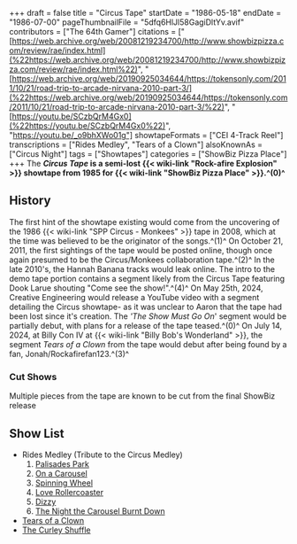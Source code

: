 +++
draft = false
title = "Circus Tape"
startDate = "1986-05-18"
endDate = "1986-07-00"
pageThumbnailFile = "5dfq6HlJl58GagiDltYv.avif"
contributors = ["The 64th Gamer"]
citations = ["[https://web.archive.org/web/20081219234700/http://www.showbizpizza.com/review/rae/index.html](%22https://web.archive.org/web/20081219234700/http://www.showbizpizza.com/review/rae/index.html%22)", "[https://web.archive.org/web/20190925034644/https://tokensonly.com/2011/10/21/road-trip-to-arcade-nirvana-2010-part-3/](%22https://web.archive.org/web/20190925034644/https://tokensonly.com/2011/10/21/road-trip-to-arcade-nirvana-2010-part-3/%22)", "[https://youtu.be/SCzbQrM4Gx0](%22https://youtu.be/SCzbQrM4Gx0%22)", "https://youtu.be/_o9bhXWo01g"]
showtapeFormats = ["CEI 4-Track Reel"]
transcriptions = ["Rides Medley", "Tears of a Clown"]
alsoKnownAs = ["Circus Night"]
tags = ["Showtapes"]
categories = ["ShowBiz Pizza Place"]
+++
The ***Circus Tape* is a semi-lost {{< wiki-link "Rock-afire Explosion" >}} showtape from 1985 for {{< wiki-link "ShowBiz Pizza Place" >}}.^(0)^**

## History

The first hint of the showtape existing would come from the uncovering of the 1986 {{< wiki-link "SPP Circus - Monkees" >}} tape in 2008, which at the time was believed to be the originator of the songs.^(1)^ On October 21, 2011, the first sightings of the tape would be posted online, though once again presumed to be the Circus/Monkees collaboration tape.^(2)^
In the late 2010's, the Hannah Banana tracks would leak online. The intro to the demo tape portion contains a segment likely from the Circus Tape featuring Dook Larue shouting "Come see the show!".^(4)^
On May 25th, 2024, Creative Engineering would release a YouTube video with a segment detailing the Circus showtape- as it was unclear to Aaron that the tape had been lost since it's creation. The *'The Show Must Go On*' segment would be partially debut, with plans for a release of the tape teased.^(0)^
On July 14, 2024, at Billy Con IV at {{< wiki-link "Billy Bob's Wonderland" >}}, the segment *Tears of a Clown* from the tape would debut after being found by a fan, Jonah/Rockafirefan123.^(3)^

### Cut Shows

Multiple pieces from the tape are known to be cut from the final ShowBiz release

## Show List

- Rides Medley (Tribute to the Circus Medley)
  1.  [Palisades Park](https://en.wikipedia.org/wiki/Palisades_Park_(Freddy_Cannon_song))
  2.  [On a Carousel](https://en.wikipedia.org/wiki/On_a_Carousel)
  3.  [Spinning Wheel](https://en.wikipedia.org/wiki/Spinning_Wheel_(song))
  4.  [Love Rollercoaster](https://en.wikipedia.org/wiki/Love_Rollercoaster)
  5.  [Dizzy](https://en.wikipedia.org/wiki/Dizzy_(Tommy_Roe_song))
  6.  [The Night the Carousel Burnt Down](https://en.wikipedia.org/wiki/Something/Anything%3F)
- [Tears of a Clown](https://en.wikipedia.org/wiki/The_Tears_of_a_Clown)
- [The Curley Shuffle](https://en.wikipedia.org/wiki/The_Curly_Shuffle)
